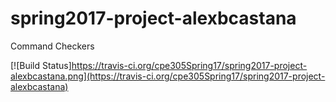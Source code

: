 # spring2017-project-alexbcastana
Command Checkers

[![Build Status]https://travis-ci.org/cpe305Spring17/spring2017-project-alexbcastana.png](https://travis-ci.org/cpe305Spring17/spring2017-project-alexbcastana)
